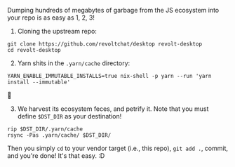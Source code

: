 Dumping hundreds of megabytes of garbage from the JS ecosystem into your repo is as easy as 1, 2, 3!

1) Cloning the upstream repo:

```
git clone https://github.com/revoltchat/desktop revolt-desktop
cd revolt-desktop
```

2) Yarn shits in the `.yarn/cache` directory:

```
YARN_ENABLE_IMMUTABLE_INSTALLS=true nix-shell -p yarn --run 'yarn install --immutable'
```

💩

3) We harvest its ecosystem feces, and petrify it. Note that you must define `$DST_DIR` as your destination!

```
rip $DST_DIR/.yarn/cache
rsync -Pas .yarn/cache/ $DST_DIR/
```

Then you simply `cd` to your vendor target (i.e., this repo), `git add .`, commit, and you're done! It's that easy. :D